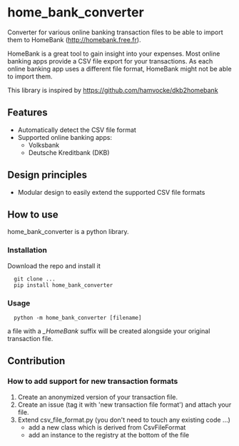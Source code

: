 # home_bank_converter

Converter for various online banking transaction files to be able to import them to HomeBank (http://homebank.free.fr). 

HomeBank is a great tool to gain insight into your expenses. Most online banking apps provide a CSV file export for your transactions. As each online banking app uses a different file format, HomeBank might not be able to import them.

This library is inspired by https://github.com/hamvocke/dkb2homebank 

## Features

 - Automatically detect the CSV file format
 - Supported online banking apps:
   - Volksbank
   - Deutsche Kreditbank (DKB)
   

## Design principles

 - Modular design to easily extend the supported CSV file formats
   
## How to use

home_bank_converter is a python library. 

### Installation

Download the repo and install it

      git clone ...
      pip install home_bank_converter

### Usage

      python -m home_bank_converter [filename] 
 
 a file with a *_HomeBank* suffix will be created alongside your original transaction file.
 
 ## Contribution
 
 ### How to add support for new transaction formats
 
 1) Create an anonymized version of your transaction file. 
 2) Create an issue (tag it with 'new transaction file format') and attach your file.
 3) Extend csv_file_format.py (you don't need to touch any existing code ...)
     - add a new class which is derived from CsvFileFormat
     - add an instance to the registry at the bottom of the file
